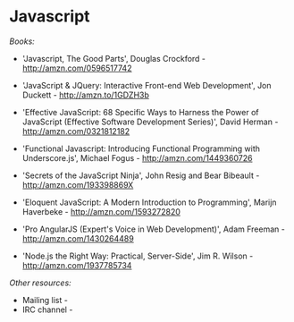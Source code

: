 Javascript
==========

*Books:*

- 'Javascript, The Good Parts', Douglas Crockford - http://amzn.com/0596517742

- 'JavaScript & JQuery: Interactive Front-end Web Development', Jon Duckett - http://amzn.to/1GDZH3b

- 'Effective JavaScript: 68 Specific Ways to Harness the Power of JavaScript (Effective Software Development Series)',  David Herman - http://amzn.com/0321812182

- 'Functional Javascript: Introducing Functional Programming with Underscore.js', Michael Fogus - http://amzn.com/1449360726 

- 'Secrets of the JavaScript Ninja', John Resig and Bear Bibeault - http://amzn.com/193398869X

- 'Eloquent JavaScript: A Modern Introduction to Programming', Marijn Haverbeke - http://amzn.com/1593272820

- 'Pro AngularJS (Expert's Voice in Web Development)', Adam Freeman - http://amzn.com/1430264489

- 'Node.js the Right Way: Practical, Server-Side', Jim R. Wilson - http://amzn.com/1937785734

*Other resources:*

- Mailing list -
- IRC channel -
